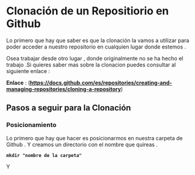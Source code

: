 # Clonación de un Repositiorio en Github

Lo primero que hay que saber es que la clonación la vamos a utilizar para poder acceder a nuestro repositorio 
en cualquien lugar donde estemos .

Osea trabajar desde otro lugar , donde originalmente no se ha hecho el trabajo .Si quieres saber mas sobre la clonacion puedes consultar al siguiente enlace : 

**Enlace** : (**https://docs.github.com/es/repositories/creating-and-managing-repositories/cloning-a-repository**)

## Pasos a seguir para la Clonación 

### Posicionamiento 

Lo primero que hay que hacer es posicionarmos en nuestra carpeta de Github . Y creamos un directorio con el nombre que quireas .

**`mkdir "nombre de la carpeta"`**

Y 